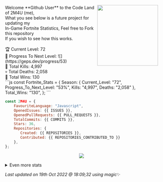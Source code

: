 <img align="right" src="https://avatars.githubusercontent.com/u/72463084?v=4" width="200" />
  Welcome **Github User** to the Code Land of 2M4U (me),<br>
  What you see below is a future project for updating my<br>
  In-Game Fortnite Statistics, Feel free to Fork this repository<br>
  If you wish to see how this works. <br><br>
  🏆 Current Level: 72<br>
  🎉 Progress To Next Level: ![](https://geps.dev/progress/53)<br>
  🎯 Total Kills: 4,997<br>
  💀 Total Deaths: 2,058<br>
  👑 Total Wins: 130<br>
```js
const Fortnite_Stats = {
    Season: {    
      Current_Level: "72",
      Progress_To_Next_Level: "53%",
      Kills: "4,997",
      Deaths: "2,058"
    },
    Total_Wins: "130",
}; 
```

```js
const 2M4U = {
    FavouriteLanguage: "Javascript",
    OpenedIssues: {{ ISSUES }},
    OpenedPullRequests: {{ PULL_REQUESTS }},
    TotalCommits: {{ COMMITS }},
    Stars: 36,
    Repositories: {
       Created: {{ REPOSITORIES }},
       Contributed: {{ REPOSITORIES_CONTRIBUTED_TO }}
    },
}; 
```

<p align="center">
<img src="https://github-readme-streak-stats.herokuapp.com/?user=2M4U&theme=tokyonight">
</p>
<details>
  <summary>
      Even more stats
  </summary>
  <p align="center">
    <img src="https://github-profile-trophy.vercel.app/?username=2M4U&theme=dracula">
    <img src="https://github-readme-stats.vercel.app/api?username=2M4U&theme=tokyonight&count_private=true&show_icons=true&include_all_commits=true">
  </p>
</details>

<!-- Last updated on Wed Oct 19 2022 18:09:32 GMT+0000 (Coordinated Universal Time) ;-;-->
<i>Last updated on 19th Oct 2022 @ 18:09;32 using magic</i>✨